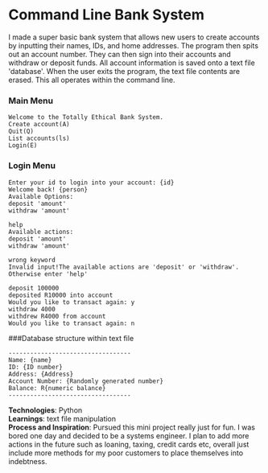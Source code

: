 # Command Line Bank System

I made a super basic bank system that allows new users to create accounts by inputting their names, IDs, and home addresses. The program then spits out an account number. They can then sign into their accounts and withdraw or deposit funds. All account information is saved onto a text file 'database'. When the user exits the program, the text file contents are erased. This all operates within the command line. 

### Main Menu  
```
Welcome to the Totally Ethical Bank System.
Create account(A)
Quit(Q)
List accounts(ls)
Login(E)
```
### Login Menu
```
Enter your id to login into your account: {id}
Welcome back! {person}
Available Options:
deposit 'amount'
withdraw 'amount'

help
Available actions:
deposit 'amount'
withdraw 'amount'

wrong keyword
Invalid input!The available actions are 'deposit' or 'withdraw'. Otherwise enter 'help'

deposit 100000
deposited R10000 into account
Would you like to transact again: y
withdraw 4000
withdrew R4000 from account
Would you like to transact again: n

```

###Database structure within text file

```
----------------------------------
Name: {name}
ID: {ID number}
Address: {Address}
Account Number: {Randomly generated number}
Balance: R{numeric balance}
----------------------------------
```


**Technologies**: Python  
**Learnings**: text file manipulation  
**Process and Inspiration**: Pursued this mini project really just for fun. I was bored one day and decided to be a systems engineer. I plan to add more actions in the future such as loaning, taxing, credit cards etc, overall just include more methods for my poor customers to place themselves into indebtness.  

